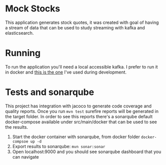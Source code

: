 # Mock Stocks

This application generates stock quotes, it was created with goal of having a stream of data that can be used
to study streaming with kafka and elasticsearch.

# Running

To run the application you'll need a local accessible kafka. I prefer to run it in docker and 
[this is the one](https://github.com/mmaia/docker-compose-images/tree/master/kafka) I've used during development.


# Tests and sonarqube

This project has integration with jacoco to generate code coverage and quality reports. Once you run `mvn test` surefire
reports will be generated in the target folder. In order to see this reports there's a sonarqube default docker-compose
available under src/main/docker that can be used to see the results. 

1. Start the docker container with sonarqube, from docker folder `docker-compsoe up -d`
2. Export results to sonarqube: `mvn sonar:sonar`
3. Open localhost:9000 and you should see sonarqube dashboard that you can navigate
